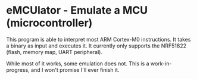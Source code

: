 # eMCUlator - Emulate a MCU (microcontroller)

This program is able to interpret most ARM Cortex-M0 instructions. It takes a
binary as input and executes it. It currently only supports the NRF51822 (flash,
memory map, UART peripheral).

While most of it works, some emulation does not. This is a work-in-progress, and
I won't promise I'll ever finish it.
